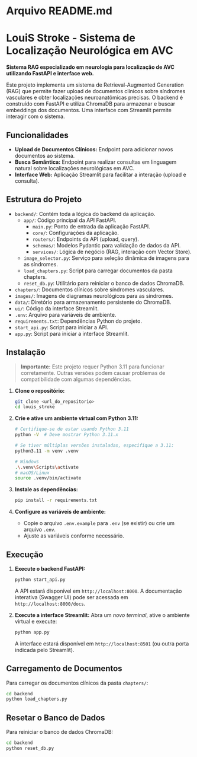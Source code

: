 # Arquivo README.md

# LouiS Stroke - Sistema de Localização Neurológica em AVC

**Sistema RAG especializado em neurologia para localização de AVC utilizando FastAPI e interface web.**

Este projeto implementa um sistema de Retrieval-Augmented Generation (RAG) que permite fazer upload de documentos clínicos sobre síndromes vasculares e obter localizações neuroanatômicas precisas. O backend é construído com FastAPI e utiliza ChromaDB para armazenar e buscar embeddings dos documentos. Uma interface com Streamlit permite interagir com o sistema.

## Funcionalidades

*   **Upload de Documentos Clínicos:** Endpoint para adicionar novos documentos ao sistema.
*   **Busca Semântica:** Endpoint para realizar consultas em linguagem natural sobre localizações neurológicas em AVC.
*   **Interface Web:** Aplicação Streamlit para facilitar a interação (upload e consulta).

## Estrutura do Projeto

*   `backend/`: Contém toda a lógica do backend da aplicação.
    *   `app/`: Código principal da API FastAPI.
        *   `main.py`: Ponto de entrada da aplicação FastAPI.
        *   `core/`: Configurações da aplicação.
        *   `routers/`: Endpoints da API (upload, query).
        *   `schemas/`: Modelos Pydantic para validação de dados da API.
        *   `services/`: Lógica de negócio (RAG, interação com Vector Store).
    *   `image_selector.py`: Serviço para seleção dinâmica de imagens para as síndromes.
    *   `load_chapters.py`: Script para carregar documentos da pasta chapters.
    *   `reset_db.py`: Utilitário para reiniciar o banco de dados ChromaDB.
*   `chapters/`: Documentos clínicos sobre síndromes vasculares.
*   `images/`: Imagens de diagramas neurológicos para as síndromes.
*   `data/`: Diretório para armazenamento persistente do ChromaDB.
*   `ui/`: Código da interface Streamlit.
*   `.env`: Arquivo para variáveis de ambiente.
*   `requirements.txt`: Dependências Python do projeto.
*   `start_api.py`: Script para iniciar a API.
*   `app.py`: Script para iniciar a interface Streamlit.

## Instalação

> **Importante:** Este projeto requer Python 3.11 para funcionar corretamente. Outras versões podem causar problemas de compatibilidade com algumas dependências.

1.  **Clone o repositório:**
    ```bash
    git clone <url_do_repositorio>
    cd louis_stroke
    ```

2.  **Crie e ative um ambiente virtual com Python 3.11:**
    ```bash
    # Certifique-se de estar usando Python 3.11
    python -V  # Deve mostrar Python 3.11.x
    
    # Se tiver múltiplas versões instaladas, especifique a 3.11:
    python3.11 -m venv .venv
    
    # Windows
    .\.venv\Scripts\activate
    # macOS/Linux
    source .venv/bin/activate
    ```

3.  **Instale as dependências:**
    ```bash
    pip install -r requirements.txt
    ```

4.  **Configure as variáveis de ambiente:**
    *   Copie o arquivo `.env.example` para `.env` (se existir) ou crie um arquivo `.env`.
    *   Ajuste as variáveis conforme necessário.

## Execução

1.  **Execute o backend FastAPI:**
    ```bash
    python start_api.py
    ```
    A API estará disponível em `http://localhost:8000`. A documentação interativa (Swagger UI) pode ser acessada em `http://localhost:8000/docs`.

2.  **Execute a interface Streamlit:**
    Abra um *novo terminal*, ative o ambiente virtual e execute:
    ```bash
    python app.py
    ```
    A interface estará disponível em `http://localhost:8501` (ou outra porta indicada pelo Streamlit).

## Carregamento de Documentos

Para carregar os documentos clínicos da pasta `chapters/`:

```bash
cd backend
python load_chapters.py
```

## Resetar o Banco de Dados

Para reiniciar o banco de dados ChromaDB:

```bash
cd backend
python reset_db.py